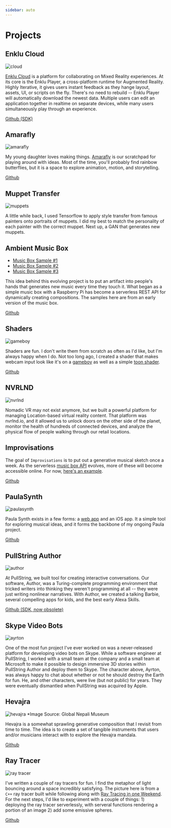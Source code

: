 ```yaml
---
sidebar: auto
---
```


# Projects

## Enklu Cloud
![cloud](/img/cloud.png)

[Enklu Cloud](https://cloud.enklu.com) is a platform for collaborating on Mixed Reality experiences. At its core is the Enklu Player, a cross-platform runtime for Augmented Reality. Highly Iterative, it gives users instant feedback as they hange layout, assets, UI, or scripts on the fly. There's no need to rebuild -- Enklu Player will automatically download the newest data. Multiple users can edit an application together in realtime on separate devices, while many users simultaneously play through an experience.

[Github (SDK)](https://github.com/enklu/enklu-node-sdk)

## Amarafly
![amarafly](/img/flower.gif)

My young daughter loves making things. [Amarafly](/amarafly) is our scratchpad for playing around with ideas. Most of the time, you'll probably find rainbow butterflies, but it is a space to explore animation, motion, and storytelling.

[Github](https://github.com/gdamron/amarafly)

## Muppet Transfer
![muppets](/img/muppets-transfer.png)

A little while back, I used Tensorflow to apply style transfer from famous painters onto portraits of muppets. I did my best to match the personality of each painter with the correct muppet. Next up, a GAN that generates new muppets.

## Ambient Music Box
- [Music Box Sample #1](/audio/musicBox0.mp3)
- [Music Box Sample #2](/audio/musicBox1.mp3)
- [Music Box Sample #3](/audio/musicBox2.mp3)

This idea behind this evolving project is to put an artifact into people's hands that generates new music every time they touch it. What began as a simple music box with a Raspberry Pi has become a serverless REST API for dynamically creating compositions. The samples here are from an early version of the music box.

[Github](https://github.com/gdamron/musicBox)

## Shaders
![gameboy](/img/gamedog.png)

Shaders are fun. I don't write them from scratch as often as I'd like, but I'm always happy when I do. Not too long ago, I created a shader that makes webcam input look like it's on a [gameboy](/shaders/gameboy) as well as a simple [toon shader](/shaders/toon).

[Github](https://github.com/gdamron/shaders)

## NVRLND
![nvrlnd](/img/nvrlndio.png)

Nomadic VR may not exist anymore, but we built a powerful platform for managing Location-based virtual reality content. That platform was nvrlnd.io, and it allowed us to unlock doors on the other side of the planet, monitor the health of hundreds of connected devices, and analyze the physical flow of people walking through our retail locations.

## Improvisations

The goal of `Improvisations` is to put out a generative musical sketch once a week. As the serverless [music box API](#ambient-music-box) evolves, more of these will become accessible online. For now, [here's an example](/improvisations/2021-02-15).

[Github](https://github.com/gdamron/improvisations)

## PaulaSynth
![paulasynth](/img/paulasynth.png)

Paula Synth exists in a few forms: a [web app](/paulasynth-js/) and an iOS app. It a simple tool for exploring musical ideas, and it forms the backbone of my ongoing Paula project.

[Github](https://github.com/gdamron/paulasynth-js)

## PullString Author
![author](/img/author.png)

At PullString, we built tool for creating interactive conversations. Our software, Author, was a Turing-complete programming environment that tricked writers into thinking they weren't programming at all -- they were just writing nonlinear narratives. With Author, we created a talking Barbie, several compelling apps for kids, and the best early Alexa Skills.

[Github (SDK, now obsolete)](https://github.com/gdamron?tab=repositories&q=pullstring)

## Skype Video Bots
![ayrton](/img/ayrton.png)

One of the most fun project I've ever worked on was a never-released platform for developing video bots on Skype. While a software engineer at PullString, I worked with a small team at the company and a small team at Microsoft to make it possible to design immersive 3D stories within PullString Author and deploy them to Skype. The character above, Ayrton, was always happy to chat about whether or not he should destroy the Earth for fun. He, and other characters, were live (but not public) for years. They were eventually dismantled when PullString was acquired by Apple.

## Hevajra
![hevajra](https://globalnepalimuseum.com/wp-content/uploads/2019/12/Mandala-of-Hevajra-100a-1414x770.jpg)
*Image Source: Global Nepali Museum

Hevajra is a somewhat sprawling generative composition that I revisit from time to time. The idea is to create a set of tangible instruments that users and/or musicians interact with to explore the Hevajra mandala.

[Github](https://github.com/gdamron/hevajra)

## Ray Tracer
![ray tracer](/img/rt.png)

I've written a couple of ray tracers for fun. I find the metaphor of light bouncing around a space incredibly satisfying. The picture here is from a `C++` ray tracer built while following along with [Ray Tracing in one Weekend](https://raytracing.github.io/books/RayTracingInOneWeekend.html). For the next steps, I'd like to experiment with a couple of things: 1) deploying the ray tracer serverlessly, with serveral functions rendering a portion of an image 2) add some emissive spheres.

[Github](https://github.com/gdamron/RayTracing)

